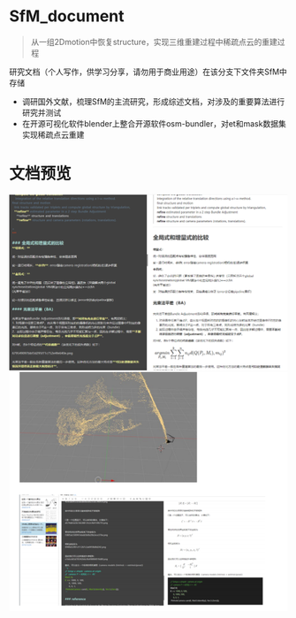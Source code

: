 # SfM_document

>从一组2Dmotion中恢复structure，实现三维重建过程中稀疏点云的重建过程

研究文档（个人写作，供学习分享，请勿用于商业用途）在该分支下文件夹SfM中存储

* 调研国外文献，梳理SfM的主流研究，形成综述文档，对涉及的重要算法进行研究并测试
* 在开源可视化软件blender上整合开源软件osm-bundler，对et和mask数据集实现稀疏点云重建
# 文档预览
![img](文档预览.png)
![img](预览2.png)
